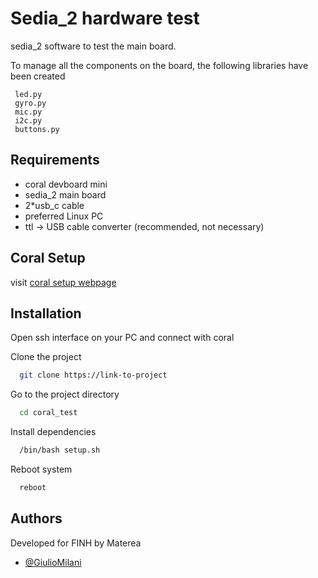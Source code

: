 
# Sedia_2 hardware test

sedia_2 software to test the main board.

To manage all the components on the board, the following libraries have been created
```
 led.py
 gyro.py
 mic.py
 i2c.py
 buttons.py
```

## Requirements
- coral devboard mini
- sedia_2 main board
- 2*usb_c cable
- preferred Linux PC
- ttl -> USB cable converter (recommended, not necessary)

## Coral Setup

visit [coral setup webpage](https://coral.ai/docs/dev-board-mini/get-started/)
## Installation

Open ssh interface on your PC and connect with coral

Clone the project

```bash
  git clone https://link-to-project
```

Go to the project directory

```bash
  cd coral_test
```

Install dependencies

```bash
  /bin/bash setup.sh
```
Reboot system

```bash
  reboot
```

## Authors

Developed for FINH by Materea

- [@GiulioMilani](https://github.com/GiulioAtMaterea)

